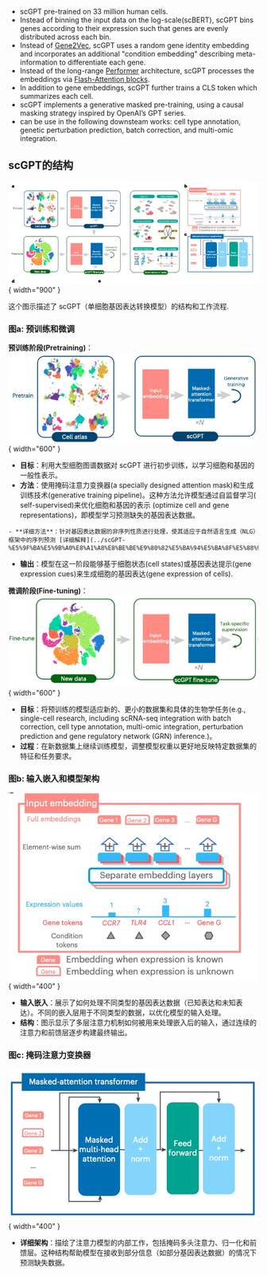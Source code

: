 - scGPT pre-trained on 33 million human cells.
- Instead of binning the input data on the log-scale(scBERT), scGPT bins genes according to their expression such that genes are evenly distributed across each bin.
- Instead of [Gene2Vec](../../Project/相关方法和模型/Gene2Vec.md), scGPT uses a random gene identity embedding and incorporates an additional "condition embedding" describing meta- information to differentiate each gene. 
- Instead of the long-range [Performer](../../Project/相关方法和模型/Performer层.md) architecture, scGPT processes the embeddings via [Flash-Attention blocks](../../Project/相关方法和模型/Flash-Attention_Blocks.md).
- In addition to gene embeddings, scGPT further trains a CLS token which summarizes each cell.
- scGPT implements a generative masked pre-training, using a causal masking strategy inspired by OpenAI’s GPT series.
- can be use in the following downsteam works: cell type annotation, genetic perturbation prediction, batch correction, and multi-omic integration.


## scGPT的结构
![这是图片](../img/scGPT/scGPT_pipeline.jpg){ width="900" }

这个图示描述了 scGPT（单细胞基因表达转换模型）的结构和工作流程.

### 图a: 预训练和微调
**预训练阶段(Pretraining)**：
![这是图片](../img/scGPT/scGPT_pipeline_pretraining.jpg){ width="600" }

   - **目标**：利用大型细胞图谱数据对 scGPT 进行初步训练，以学习细胞和基因的一般性表示。
   - **方法**：使用掩码注意力变换器(a specially designed attention mask)和生成训练技术(generative training pipeline)。这种方法允许模型通过自监督学习( self-supervised)来优化细胞和基因的表示 (optimize cell and gene representations)，即模型学习预测缺失的基因表达数据。

   	- **详细方法**：针对基因表达数据的非序列性质进行处理，使其适应于自然语言生成（NLG）框架中的序列预测 [详细解释](../scGPT-%E5%9F%BA%E5%9B%A0%E8%A1%A8%E8%BE%BE%E9%80%82%E5%BA%94%E5%BA%8F%E5%88%97%E5%8C%96%E9%A2%84%E6%B5%8B/)

   - **输出**：模型在这一阶段能够基于细胞状态(cell states)或基因表达提示(gene expression cues)来生成细胞的基因表达(gene expression of cells).


**微调阶段(Fine-tuning)**：
![这是图片](../img/scGPT/scGPT_pipeline_finetune.jpg){ width="600" }

   - **目标**：将预训练的模型适应新的、更小的数据集和具体的生物学任务(e.g., single-cell research, including scRNA-seq integration with batch correction, cell type annotation, multi-omic integration, perturbation prediction and gene regulatory network (GRN) inference.)。
   - **过程**：在新数据集上继续训练模型，调整模型权重以更好地反映特定数据集的特征和任务要求。

### 图b: 输入嵌入和模型架构

![这是图片](../img/scGPT/scGPT_embedding_structure.jpg){ width="400" }

- **输入嵌入**：展示了如何处理不同类型的基因表达数据（已知表达和未知表达）。不同的嵌入层用于不同类型的数据，以优化模型的输入处理。
- **结构**：图示显示了多层注意力机制如何被用来处理嵌入后的输入，通过连续的注意力和前馈层逐步构建最终输出。

### 图c: 掩码注意力变换器
![这是图片](../img/scGPT/scGPT_masks_strucutre.jpg){ width="400" }

- **详细架构**：描绘了注意力模型的内部工作，包括掩码多头注意力、归一化和前馈层。这种结构帮助模型在接收到部分信息（如部分基因表达数据）的情况下预测缺失数据。


